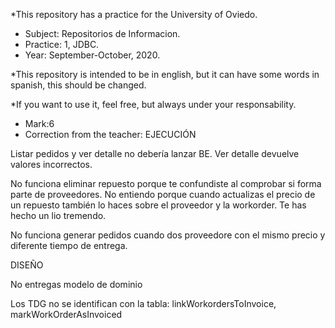 *This repository has a practice for the University of Oviedo.

- Subject: Repositorios de Informacion.
- Practice: 1, JDBC.
- Year: September-October, 2020.

*This repository is intended to be in english, but it can have some words in spanish, this should be changed.


*If you want to use it, feel free, but always under your responsability.


- Mark:6
- Correction from the teacher: 
EJECUCIÓN

Listar pedidos y ver detalle no debería lanzar BE. Ver detalle devuelve valores incorrectos.

No funciona eliminar repuesto porque te confundiste al comprobar si forma parte de proveedores. No entiendo porque cuando actualizas el precio de un repuesto también lo haces sobre el proveedor y la workorder. Te has hecho un lio tremendo.

No funciona generar pedidos cuando dos proveedore con el mismo precio y diferente tiempo de entrega.

DISEÑO

No entregas modelo de dominio

Los TDG no se identifican con la tabla: linkWorkordersToInvoice, markWorkOrderAsInvoiced
